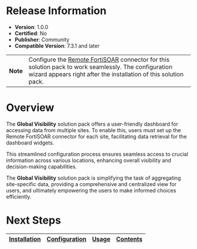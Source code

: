 # Release Information 

- **Version**: 1.0.0 
- **Certified**: No 
- **Publisher**: Community 
- **Compatible Version**: 7.3.1 and later 

<table>
    <tr>
        <th>Note</th>
        <td>Configure the <a href="https://docs.fortinet.com/fortisoar/connectors/remotefsr">Remote FortiSOAR</a> connector for this solution pack to work seamlessly. The configuration wizard appears right after the installation of this solution pack.</td>
    </tr>
</table>

# Overview 
The **Global Visibility** solution pack offers a user-friendly dashboard for accessing data from multiple sites. To enable this, users must set up the Remote FortiSOAR connector for each site, facilitating data retrieval for the dashboard widgets.

This streamlined configuration process ensures seamless access to crucial information across various locations, enhancing overall visibility and decision-making capabilities.

The **Global Visibility** solution pack is simplifying the task of aggregating site-specific data, providing a comprehensive and centralized view for users, and ultimately empowering the users to make informed choices efficiently.

# Next Steps
| [Installation](./docs/setup.md#installation) | [Configuration](./docs/setup.md#configuration) | [Usage](./docs/usage.md) | [Contents](./docs/contents.md) | 
|--------------------------------------------|----------------------------------------------|------------------------|------------------------------|